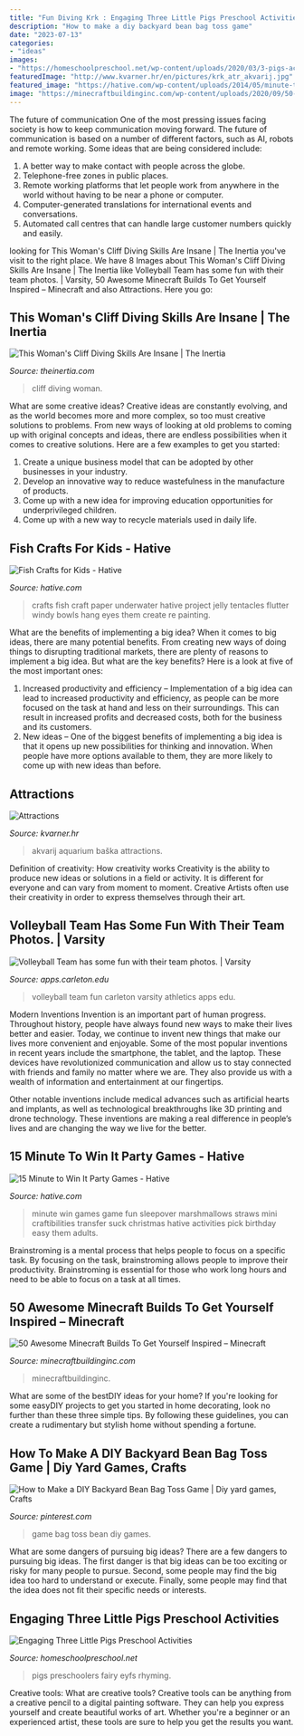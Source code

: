 ```yaml
---
title: "Fun Diving Krk : Engaging Three Little Pigs Preschool Activities"
description: "How to make a diy backyard bean bag toss game"
date: "2023-07-13"
categories:
- "ideas"
images:
- "https://homeschoolpreschool.net/wp-content/uploads/2020/03/3-pigs-acts-1-683x1024.png"
featuredImage: "http://www.kvarner.hr/en/pictures/krk_atr_akvarij.jpg"
featured_image: "https://hative.com/wp-content/uploads/2014/05/minute-to-win-it/6-minute-to-win-it-party-game.jpg"
image: "https://minecraftbuildinginc.com/wp-content/uploads/2020/09/50-builds-4-1024x601.jpg"
---
```



The future of communication
One of the most pressing issues facing society is how to keep communication moving forward. The future of communication is based on a number of different factors, such as AI, robots and remote working. Some ideas that are being considered include: 
1. A better way to make contact with people across the globe. 
2. Telephone-free zones in public places. 
3. Remote working platforms that let people work from anywhere in the world without having to be near a phone or computer. 
4. Computer-generated translations for international events and conversations. 
5. Automated call centres that can handle large customer numbers quickly and easily.

	

		
looking for This Woman&#039;s Cliff Diving Skills Are Insane | The Inertia you've visit to the right place. We have 8 Images about This Woman&#039;s Cliff Diving Skills Are Insane | The Inertia like Volleyball Team has some fun with their team photos. | Varsity, 50 Awesome Minecraft Builds To Get Yourself Inspired – Minecraft and also Attractions. Here you go:
		
    
## This Woman&#039;s Cliff Diving Skills Are Insane | The Inertia

<img loading=lazy src="http://cdn1.theinertia.com/wp-content/uploads/2018/05/cliff.jpg" onerror="this.onerror=null;this.src='https://tse2.mm.bing.net/th?id=OIP.5_XpLZ6zucMkvfSnSTbD6QHaES&amp;pid=15.1';" alt="This Woman&#039;s Cliff Diving Skills Are Insane | The Inertia">

_Source: theinertia.com_

>cliff diving woman. 

	

What are some creative ideas?
Creative ideas are constantly evolving, and as the world becomes more and more complex, so too must creative solutions to problems. From new ways of looking at old problems to coming up with original concepts and ideas, there are endless possibilities when it comes to creative solutions. Here are a few examples to get you started:
1. Create a unique business model that can be adopted by other businesses in your industry.
2. Develop an innovative way to reduce wastefulness in the manufacture of products.
3. Come up with a new idea for improving education opportunities for underprivileged children.
4. Come up with a new way to recycle materials used in daily life.

    
## Fish Crafts For Kids - Hative

<img loading=lazy src="https://hative.com/wp-content/uploads/2015/01/fish-crafts/1-fish-crafts-for-kids.jpg" onerror="this.onerror=null;this.src='https://tse3.mm.bing.net/th?id=OIP.w75_iFsoUWdxFhTxqTXh8gHaLx&amp;pid=15.1';" alt="Fish Crafts for Kids - Hative">

_Source: hative.com_

>crafts fish craft paper underwater hative project jelly tentacles flutter windy bowls hang eyes them create re painting. 

	

What are the benefits of implementing a big idea?
When it comes to big ideas, there are many potential benefits. From creating new ways of doing things to disrupting traditional markets, there are plenty of reasons to implement a big idea. But what are the key benefits? Here is a look at five of the most important ones:
1. Increased productivity and efficiency – Implementation of a big idea can lead to increased productivity and efficiency, as people can be more focused on the task at hand and less on their surroundings. This can result in increased profits and decreased costs, both for the business and its customers.
2. New ideas – One of the biggest benefits of implementing a big idea is that it opens up new possibilities for thinking and innovation. When people have more options available to them, they are more likely to come up with new ideas than before.

    
## Attractions

<img loading=lazy src="http://www.kvarner.hr/en/pictures/krk_atr_akvarij.jpg" onerror="this.onerror=null;this.src='https://tse2.mm.bing.net/th?id=OIP.-aku5lFbIQK5yVl1TZW2IwHaDo&amp;pid=15.1';" alt="Attractions">

_Source: kvarner.hr_

>akvarij aquarium baška attractions. 

	

Definition of creativity: How creativity works
Creativity is the ability to produce new ideas or solutions in a field or activity. It is different for everyone and can vary from moment to moment. Creative Artists often use their creativity in order to express themselves through their art.

    
## Volleyball Team Has Some Fun With Their Team Photos. | Varsity

<img loading=lazy src="https://apps.carleton.edu/reason_package/reason_4.0/www/images_local/665368.jpg" onerror="this.onerror=null;this.src='https://tse3.mm.bing.net/th?id=OIP.a9iZY_d58F1ZmEgPlYdUJAHaE7&amp;pid=15.1';" alt="Volleyball Team has some fun with their team photos. | Varsity">

_Source: apps.carleton.edu_

>volleyball team fun carleton varsity athletics apps edu. 

	

Modern Inventions
Invention is an important part of human progress. Throughout history, people have always found new ways to make their lives better and easier. Today, we continue to invent new things that make our lives more convenient and enjoyable.
Some of the most popular inventions in recent years include the smartphone, the tablet, and the laptop. These devices have revolutionized communication and allow us to stay connected with friends and family no matter where we are. They also provide us with a wealth of information and entertainment at our fingertips.

Other notable inventions include medical advances such as artificial hearts and implants, as well as technological breakthroughs like 3D printing and drone technology. These inventions are making a real difference in people’s lives and are changing the way we live for the better.

    
## 15 Minute To Win It Party Games - Hative

<img loading=lazy src="https://hative.com/wp-content/uploads/2014/05/minute-to-win-it/6-minute-to-win-it-party-game.jpg" onerror="this.onerror=null;this.src='https://tse1.mm.bing.net/th?id=OIP.AH2HZgbgTan_B3R3Z9h3NgHaFy&amp;pid=15.1';" alt="15 Minute to Win It Party Games - Hative">

_Source: hative.com_

>minute win games game fun sleepover marshmallows straws mini craftibilities transfer suck christmas hative activities pick birthday easy them adults. 

	

Brainstroming is a mental process that helps people to focus on a specific task. By focusing on the task, brainstroming allows people to improve their productivity. Brainstroming is essential for those who work long hours and need to be able to focus on a task at all times.

    
## 50 Awesome Minecraft Builds To Get Yourself Inspired – Minecraft

<img loading=lazy src="https://minecraftbuildinginc.com/wp-content/uploads/2020/09/50-builds-4-1024x601.jpg" onerror="this.onerror=null;this.src='https://tse4.mm.bing.net/th?id=OIP.jMltQMWmIsQKKmEd6VYiVAHaEW&amp;pid=15.1';" alt="50 Awesome Minecraft Builds To Get Yourself Inspired – Minecraft">

_Source: minecraftbuildinginc.com_

>minecraftbuildinginc. 

	

What are some of the bestDIY ideas for your home?
If you're looking for some easyDIY projects to get you started in home decorating, look no further than these three simple tips. By following these guidelines, you can create a rudimentary but stylish home without spending a fortune.

    
## How To Make A DIY Backyard Bean Bag Toss Game | Diy Yard Games, Crafts

<img loading=lazy src="https://i.pinimg.com/736x/08/9d/73/089d73b3bef38d61573f38442856c7a9.jpg" onerror="this.onerror=null;this.src='https://tse2.mm.bing.net/th?id=OIP.GrQdd15N28t0-QLPP8QJtQHaLH&amp;pid=15.1';" alt="How to Make a DIY Backyard Bean Bag Toss Game | Diy yard games, Crafts">

_Source: pinterest.com_

>game bag toss bean diy games. 

	

What are some dangers of pursuing big ideas?
There are a few dangers to pursuing big ideas. The first danger is that big ideas can be too exciting or risky for many people to pursue. Second, some people may find the big idea too hard to understand or execute. Finally, some people may find that the idea does not fit their specific needs or interests.

    
## Engaging Three Little Pigs Preschool Activities

<img loading=lazy src="https://homeschoolpreschool.net/wp-content/uploads/2020/03/3-pigs-acts-1-683x1024.png" onerror="this.onerror=null;this.src='https://tse1.mm.bing.net/th?id=OIP.F4ReYRqVtnPtFI9hit67EgHaLG&amp;pid=15.1';" alt="Engaging Three Little Pigs Preschool Activities">

_Source: homeschoolpreschool.net_

>pigs preschoolers fairy eyfs rhyming. 

	

Creative tools: What are creative tools?
Creative tools can be anything from a creative pencil to a digital painting software. They can help you express yourself and create beautiful works of art. Whether you're a beginner or an experienced artist, these tools are sure to help you get the results you want.

